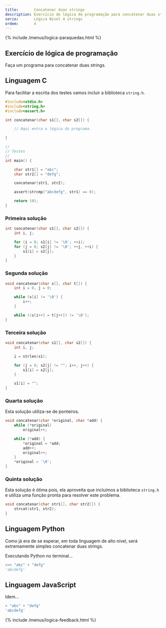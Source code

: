 ```yaml
---
title:       Concatenar duas strings
description: Exercício de lógica de programação para concatenar duas strings.
serie:       Lógica Nível 4 strings
ordem:       4
---
```


{% include /menus/logica-paraquedas.html %}

Exercício de lógica de programação
---

Faça um programa para concatenar duas strings.



Linguagem C
---

Para facilitar a escrita dos testes vamos incluir a biblioteca `string.h`.

```c
#include<stdio.h>
#include<string.h>
#include<assert.h>

int concatenar(char s1[], char s2[]) {

    // Aqui entra a lógica do programa.

}

//
// Testes
//
int main() {

    char str1[] = "abc";
    char str2[] = "defg";

    concatenar(str1, str2);

    assert(strcmp("abcdefg", str1) == 0);    

    return (0);
}
```


### Primeira solução

```c
int concatenar(char s1[], char s2[]) {
    int i, j;

    for (i = 0; s1[i] != '\0'; ++i);
    for (j = 0; s2[j] != '\0'; ++j, ++i) {
        s1[i] = s2[j];
    }
}
```


### Segunda solução

```c
void concatenar(char s[], char t[]) {
    int i = 0, j = 0;

    while (s[i] != '\0') {
        i++;
    }

    while ((s[i++] = t[j++]) != '\0');
}
```


### Terceira solução

```c
void concatenar(char s1[], char s2[]) {
    int i, j;

    i = strlen(s1);

    for (j = 0; s2[j] != ""; i++, j++) {
        s1[i] = s2[j];
    }

    s1[i] = "";
}
```


### Quarta solução

Esta solução utiliza-se de ponteiros.

```c
void concatenar(char *original, char *add) {
    while (*original)
        original++;

    while (*add) {
        *original = *add;
        add++;
        original++;
    }
    *original = '\0';
}
```


### Quinta solução

Esta solução é ótima pois, ela aproveita que incluímos a biblioteca `string.h` e utiliza uma função pronta para resolver
este problema.

```c
void concatenar(char str1[], char str2[]) {
    strcat(str1, str2);
}
```




Linguagem Python
---

Como já era de se esperar, em toda linguagem de alto nível, será extremamente simples concatenar duas strings.

Executando Python no terminal...

```python
>>> "abc" + "defg"
'abcdefg'
```



Linguagem JavaScript
---

Idem...

```javascript
> "abc" + "defg"
'abcdefg'
```


{% include /menus/logica-feedback.html %}